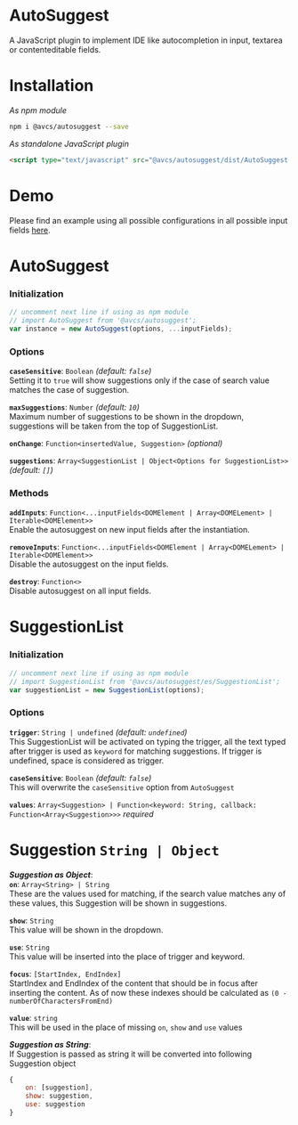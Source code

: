 # AutoSuggest
A JavaScript plugin to implement IDE like autocompletion in input, textarea or contenteditable fields.

# Installation
*As npm module*
```bash
npm i @avcs/autosuggest --save
```

*As standalone JavaScript plugin*
```html
<script type="text/javascript" src="@avcs/autosuggest/dist/AutoSuggest.js"></script>
```

# Demo
Please find an example using all possible configurations in all possible input fields [here](https://avcs.pro/autosuggest).

# AutoSuggest
### Initialization
```javascript
// uncomment next line if using as npm module
// import AutoSuggest from '@avcs/autosuggest';
var instance = new AutoSuggest(options, ...inputFields);
```

### Options
**`caseSensitive`**: `Boolean` *(default: `false`)*  
Setting it to `true` will show suggestions only if the case of search value matches the case of suggestion.

**`maxSuggestions`**: `Number` *(default: `10`)*  
Maximum number of suggestions to be shown in the dropdown, suggestions will be taken from the top of SuggestionList.

**`onChange`**: `Function<insertedValue, Suggestion>` *(optional)*

**`suggestions`**: `Array<SuggestionList | Object<Options for SuggestionList>>` *(default: `[]`)*

### Methods
**`addInputs`**: `Function<...inputFields<DOMElement | Array<DOMELement> | Iterable<DOMElement>>`  
Enable the autosuggest on new input fields after the instantiation.

**`removeInputs`**: `Function<...inputFields<DOMElement | Array<DOMELement> | Iterable<DOMElement>>`  
Disable the autosuggest on the input fields.

**`destroy`**: `Function<>`  
Disable autosuggest on all input fields.

# SuggestionList
### Initialization
```javascript
// uncomment next line if using as npm module
// import SuggestionList from '@avcs/autosuggest/es/SuggestionList';
var suggestionList = new SuggestionList(options);
```

### Options
**`trigger`**: `String | undefined` *(default: `undefined`)*  
This SuggestionList will be activated on typing the trigger, all the text typed after trigger is used as `keyword` for matching suggestions. If trigger is undefined, space is considered as trigger.

**`caseSensitive`**: `Boolean` *(default: `false`)*  
This will overwrite the `caseSensitive` option from `AutoSuggest`

**`values`**: `Array<Suggestion> | Function<keyword: String, callback: Function<Array<Suggestion>>>` *required*

# Suggestion `String | Object`
***Suggestion as Object***:  
**`on`**: `Array<String> | String`  
These are the values used for matching, if the search value matches any of these values, this Suggestion will be shown in suggestions.

**`show`**: `String`  
This value will be shown in the dropdown.

**`use`**: `String`  
This value will be inserted into the place of trigger and keyword.

**`focus`**: `[StartIndex, EndIndex]`  
StartIndex and EndIndex of the content that should be in focus after inserting the content. As of now these indexes should be calculated as `(0 - numberOfCharactersFromEnd)`

**`value`**: `string`  
This will be used in the place of missing `on`, `show` and `use` values

***Suggestion as String***:  
If Suggestion is passed as string it will be converted into following Suggestion object
```javascript
{
    on: [suggestion],
    show: suggestion,
    use: suggestion
}
```
